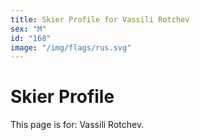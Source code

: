 ```yaml
---
title: Skier Profile for Vassili Rotchev
sex: "M"
id: "168"
image: "/img/flags/rus.svg" 
---
```


# Skier Profile

This page is for: Vassili Rotchev.
    